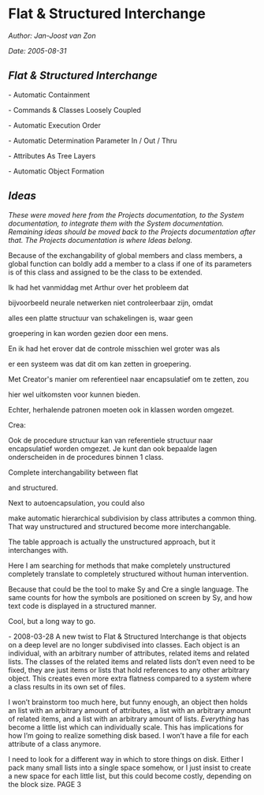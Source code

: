 ﻿Flat & Structured Interchange 
=============================

*Author: Jan-Joost van Zon*

*Date: 2005-08-31*

## ***Flat & Structured Interchange***
\- Automatic Containment

\- Commands & Classes Loosely Coupled

\- Automatic Execution Order

\- Automatic Determination Parameter In / Out / Thru

\- Attributes As Tree Layers

\- Automatic Object Formation
## ***Ideas***
*These were moved here from the Projects documentation, to the System documentation, to integrate them with the System documentation. Remaining ideas should be moved back to the Projects documentation after that. The Projects documentation is where Ideas belong.*




Because of the exchangability of global members and class members, a global function can boldly add a member to a class if one of its parameters is of this class and assigned to be the class to be extended.


Ik had het vanmiddag met Arthur over het probleem dat

bijvoorbeeld neurale netwerken niet controleerbaar zijn, omdat

alles een platte structuur van schakelingen is, waar geen

groepering in kan worden gezien door een mens.

En ik had het erover dat de controle misschien wel groter was als

er een systeem was dat dit om kan zetten in groepering.

Met Creator's manier om referentieel naar encapsulatief om te zetten, zou

hier wel uitkomsten voor kunnen bieden.

Echter, herhalende patronen moeten ook in klassen worden omgezet.

Crea:

Ook de procedure structuur kan van referentiele structuur naar encapsulatief worden omgezet. Je kunt dan ook bepaalde lagen onderscheiden in de procedures binnen 1 class.

Complete interchangability between flat

and structured.

Next to autoencapsulation, you could also

make automatic hierarchical subdivision by class attributes a common thing. That way unstructured and structured become more interchangable.

The table approach is actually the unstructured approach, but it interchanges with.

Here I am searching for methods that make completely unstructured completely translate to completely structured without human intervention.

Because that could be the tool to make Sy and Cre a single language. The same counts for how the symbols are positioned on screen by Sy, and how text code is displayed in a structured manner.

Cool, but a long way to go.





\- 2008-03-28  A new twist to Flat & Structured Interchange is that objects on a deep level are no longer subdivised into classes. Each object is an individual, with an arbitrary number of attributes, related items and related lists. The classes of the related items and related lists don’t even need to be fixed, they are just items or lists that hold references to any other arbitrary object. This creates even more extra flatness compared to a system where a class results in its own set of files.

I won’t brainstorm too much here, but funny enough, an object then holds an list with an arbitrary amount of attributes, a list with an arbitrary amount of related items, and a list with an arbitrary amount of lists. *Everything* has become a little list which can individually scale. This has implications for how I’m going to realize something disk based. I won’t have a file for each attribute of a class anymore.

I need to look for a different way in which to store things on disk. Either I pack many small lists into a single space somehow, or I just insist to create a new space for each little list, but this could become costly, depending on the block size.
PAGE  3

